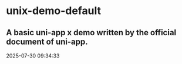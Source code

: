 # unix-demo-default
A basic uni-app x demo written by the official document of uni-app.
---
2025-07-30 09:34:33
